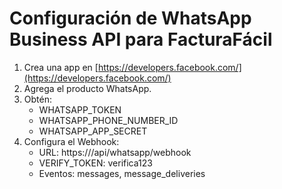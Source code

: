 # Configuración de WhatsApp Business API para FacturaFácil

1. Crea una app en [https://developers.facebook.com/](https://developers.facebook.com/)
2. Agrega el producto WhatsApp.
3. Obtén:
   - WHATSAPP_TOKEN
   - WHATSAPP_PHONE_NUMBER_ID
   - WHATSAPP_APP_SECRET
4. Configura el Webhook:
   - URL: https://<tu dominio>/api/whatsapp/webhook
   - VERIFY_TOKEN: verifica123
   - Eventos: messages, message_deliveries
